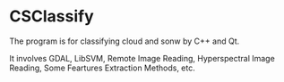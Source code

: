 # CSClassify
The program is for classifying cloud and sonw by C++ and Qt.

It involves GDAL, LibSVM, Remote Image Reading, Hyperspectral Image Reading, Some Feartures Extraction Methods, etc.
